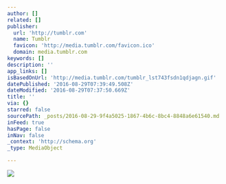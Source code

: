 ```yaml
---
author: []
related: []
publisher:
  url: 'http://tumblr.com'
  name: Tumblr
  favicon: 'http://media.tumblr.com/favicon.ico'
  domain: media.tumblr.com
keywords: []
description: ''
app_links: []
isBasedOnUrl: 'http://media.tumblr.com/tumblr_lst743fsdn1qdjagn.gif'
datePublished: '2016-08-29T07:39:49.508Z'
dateModified: '2016-08-29T07:37:50.669Z'
title: ''
via: {}
starred: false
sourcePath: _posts/2016-08-29-9f4a5025-1867-4b6c-8bc4-8848a6e61540.md
inFeed: true
hasPage: false
inNav: false
_context: 'http://schema.org'
_type: MediaObject

---
```

<article style=""><img src="http://media.tumblr.com/tumblr_lst743fsdn1qdjagn.gif" /></article>